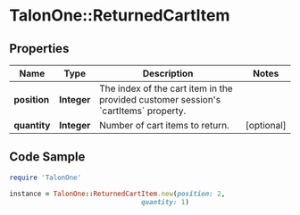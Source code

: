 # TalonOne::ReturnedCartItem

## Properties

Name | Type | Description | Notes
------------ | ------------- | ------------- | -------------
**position** | **Integer** | The index of the cart item in the provided customer session&#39;s &#x60;cartItems&#x60; property. | 
**quantity** | **Integer** | Number of cart items to return.  | [optional] 

## Code Sample

```ruby
require 'TalonOne'

instance = TalonOne::ReturnedCartItem.new(position: 2,
                                 quantity: 1)
```


